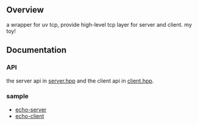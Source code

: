 ## Overview
a wrapper for uv tcp, provide high-level tcp layer for server and client. my toy!

## Documentation

### API
the server api in [server.hpp](https://github.com/as-xjc/uv_tcp/blob/master/server.hpp) and the client api in [client.hpp](https://github.com/as-xjc/uv_tcp/blob/master/client.hpp).

### sample
 * [echo-server](https://github.com/as-xjc/uv_tcp/blob/master/sample/echo-server.cpp)
 * [echo-client](https://github.com/as-xjc/uv_tcp/blob/master/sample/echo-client.cpp)
